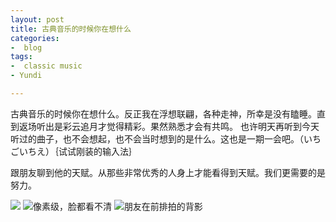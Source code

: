 ```yaml
---
layout: post
title: 古典音乐的时候你在想什么
categories: 
-  blog
tags:
-  classic music
- Yundi

---
```

古典音乐的时候你在想什么。反正我在浮想联翩，各种走神，所幸是没有瞌睡。直到返场听出是彩云追月才觉得精彩。果然熟悉才会有共鸣。
也许明天再听到今天听过的曲子，也不会想起，也不会当时想到的是什么。这也是一期一会吧。（いちごいちえ）｛试试刚装的输入法｝

跟朋友聊到他的天赋。从那些非常优秀的人身上才能看得到天赋。我们更需要的是努力。

![][image-1]
![像素级，脸都看不清][image-2]
![朋友在前排拍的背影][image-3]




[image-1]:	http://7xo4c2.com1.z0.glb.clouddn.com/yundi1.jpg
[image-2]:	http://7xo4c2.com1.z0.glb.clouddn.com/yundi2.jpg
[image-3]:	http://7xo4c2.com1.z0.glb.clouddn.com/yundi3.jpg